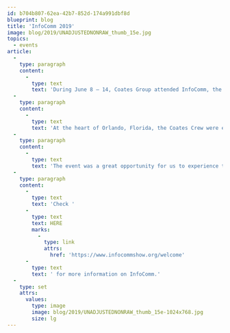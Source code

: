 ```yaml
---
id: b704b807-62ea-42b7-852d-174a991dbf8d
blueprint: blog
title: 'InfoComm 2019'
image: blog/2019/UNADJUSTEDNONRAW_thumb_15e.jpg
topics:
  - events
article:
  -
    type: paragraph
    content:
      -
        type: text
        text: 'During June 8 – 14, Coates Group attended InfoComm, the largest show in the US for audiovisual technology.'
  -
    type: paragraph
    content:
      -
        type: text
        text: 'At the heart of Orlando, Florida, the Coates Crew were exposed to the greatest collection of audio, digital signage and collaboration companies all under one roof.'
  -
    type: paragraph
    content:
      -
        type: text
        text: 'The event was a great opportunity for us to experience the future of the AV technology industry and meet our partners.'
  -
    type: paragraph
    content:
      -
        type: text
        text: 'Check '
      -
        type: text
        text: HERE
        marks:
          -
            type: link
            attrs:
              href: 'https://www.infocommshow.org/welcome'
      -
        type: text
        text: ' for more information on InfoComm.'
  -
    type: set
    attrs:
      values:
        type: image
        image: blog/2019/UNADJUSTEDNONRAW_thumb_15e-1024x768.jpg
        size: lg
---
```

